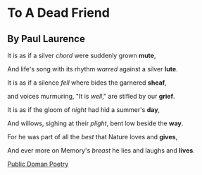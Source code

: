 # To A Dead Friend

## By Paul Laurence 

It is as if a silver *chord* were suddenly grown **mute**,

And life's song with its rhythm *warred* against a silver **lute**.

It is as if a silence *fell* where bides the garnered **sheaf**,

and voices murmuring, "It is *well*," are stifled by our **grief**.

It is as if the gloom of *night* had hid a summer's **day**,

And willows, sighing at their *plight*, bent low beside the **way**.

For he was part of all the *best* that Nature loves and **gives**,

And ever more on Memory's *breast* he lies and laughs and **lives**.

[Public Doman Poetry](http://www.public-domain-poetry.com/paul-laurence-dunbar/to-a-dead-friend-15031)
